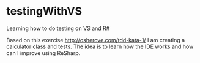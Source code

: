 # testingWithVS
Learning how to do testing on VS and R#

Based on this exercise http://osherove.com/tdd-kata-1/
I am creating a calculator class and tests.
The idea is to learn how the IDE works and how can I improve using ReSharp.
